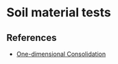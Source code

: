 # Soil material tests

## References

- [One-dimensional Consolidation](https://opensees.berkeley.edu/wiki/index.php/One-dimensional_Consolidation#Corner_Nodes)
